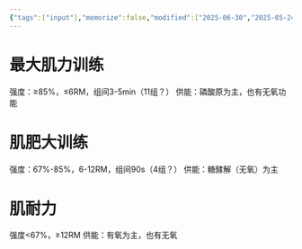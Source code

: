 ```yaml
---
{"tags":["input"],"memorize":false,"modified":["2025-06-30","2025-05-24","2025-05-25"],"project":"运动与训练","dg-publish":true,"permalink":"/boxes//","dgPassFrontmatter":true}
---
```


# 最大肌力训练
强度：≥85%，≤6RM，组间3-5min（11组？）
供能：磷酸原为主，也有无氧功能

# 肌肥大训练
强度：67%-85%，6-12RM，组间90s（4组？）
供能：糖酵解（无氧）为主


# 肌耐力
强度<67%，≥12RM
供能：有氧为主，也有无氧